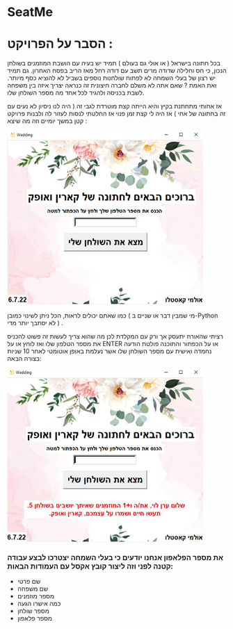 # SeatMe

# הסבר על הפרויקט :

בכל חתונה בישראל ( או אולי גם בעולם ) 
תמיד יש בעיה עם הושבת המוזמנים בשולחן הנכון, כי חס וחלילה שדודה מרים תשב עם דודה רחל מאז הריב בפסח האחרון.
גם תמיד יש רצון של בעלי השמחה לא לפתוח שולחנות נוספים בשביל לא להוציא כסף מיותר. 
ואת האמת ? שאם אתה לא משלם לחברה חיצונית זה כנראה יצריך איזה בין משפחה לשבת בכניסה ולהגיד לכל אחד מה מספר השולחן שלו.

אז אחותי מתחתנת בקיץ והיא הייתה קצת מוטרדת לגבי זה ( היה לנו ניסיון לא נעים עם זה בחתונה של אחי ) 
אז היה לי קצת זמן פנוי אז החלטתי לנסות לעזור לה ולבנות פרויקט קטן במשך יומיים וזה מה שיצא : 

 <img src="files/program_screenshot/screen_1.png" width = 450 height = 400 > 

כמו שאתם יכולים לראות, הכל ניתן לשינוי כמובן ( מי שמבין דבר או שניים ב-Python לא יסתבך יותר מדי ) .

רציתי שהאורח יתעסק אך ורק עם המקלדת לכן מה שהוא צריך לעשות זה פשוט להכניס את מספר הטלפון שלו ואז לוחץ או על ENTER או על הכפתור והתוכנה פולטת הודעה נחמדה ואישית עם מספר השולחן שלו אשר נעלמת באופן אוטומטי לאחר 10 שניות בצורה הבאה:

<img src="files/program_screenshot/message_box.png" width = 450 height = 400 > 

### את מספר הפלאפון אנחנו יודעים כי בעלי השמחה יצטרכו לבצע עבודה קטנה לפני וזה ליצור קובץ אקסל עם העמודות הבאות:

* שם פרטי 
* שם משפחה 
* מספר מוזמנים
* כמה אישרו הגעה
* מספר שולחן
* מספר פלאפון


